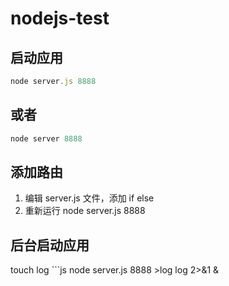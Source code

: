 # nodejs-test
## 启动应用
```js
node server.js 8888
```
## 或者
```js
node server 8888
```
## 添加路由
1. 编辑 server.js 文件，添加 if else
2. 重新运行 node server.js 8888
## 后台启动应用
touch log ```js
node server.js 8888 >log log 2>&1 &
```
